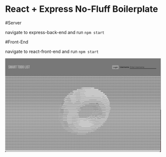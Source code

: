# React + Express No-Fluff Boilerplate

#Server

navigate to express-back-end and run `npm start`

#Front-End

navigate to react-front-end and run `npm start`


!["Screenshot of desktop viewport"](https://github.com/soupIsTheCurrencyOfTheFuture/SmartList/blob/master/planning/Screen%20Shot%202021-08-28%20at%209.55.01%20PM.png)
